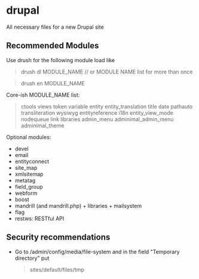 drupal
======

All necessary files for a new Drupal site

Recommended Modules
-------------------
Use drush for the following module load like

  > drush dl MODULE_NAME // or MODULE NAME list for more than once

  > drush en MODULE_NAME

Core-ish MODULE_NAME list:

  > ctools views token variable entity entity_translation title date pathauto transliteration wysiwyg entityreference i18n entity_view_mode nodequeue link libraries admin_menu adminimal_admin_menu adminimal_theme

Optional modules:
- devel
- email
- entityconnect
- site_map
- xmlsitemap
- metatag
- field_group
- webform
- boost
- mandrill (and mandrill.php) + libraries + mailsystem
- flag
- restws: RESTful API

Security recommendations
------------------------
- Go to /admin/config/media/file-system and in the field "Temporary directory" put

  > sites/default/files/tmp
  